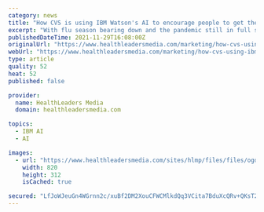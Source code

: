 ```yaml
---
category: news
title: "How CVS is using IBM Watson's AI to encourage people to get their flu shots"
excerpt: "With flu season bearing down and the pandemic still in full swing, CVS is rolling out new ways to encourage customers to get their flu shots using artificial intelligence (AI). The pharmacy chain has teamed up with IBM Watson Advertising to create a campaign of personalized mobile messaging that attempts to identify and target at-risk areas before the flu hits."
publishedDateTime: 2021-11-29T16:08:00Z
originalUrl: "https://www.healthleadersmedia.com/marketing/how-cvs-using-ibm-watsons-ai-encourage-people-get-their-flu-shots"
webUrl: "https://www.healthleadersmedia.com/marketing/how-cvs-using-ibm-watsons-ai-encourage-people-get-their-flu-shots"
type: article
quality: 52
heat: 52
published: false

provider:
  name: HealthLeaders Media
  domain: healthleadersmedia.com

topics:
  - IBM AI
  - AI

images:
  - url: "https://www.healthleadersmedia.com/sites/hlmp/files/files/ogdefault.jpg"
    width: 820
    height: 312
    isCached: true

secured: "LfJoWJeuGn4WGrnn2c/xuBf2DM2XouCFWCMlkdQq3VCita7BduXcQRv+QKsT247odZfLQGGGJ8jgmD2G0blJN5+/eLk2HibcZ5bTe/NyhkYnrB/OB3fejCd7AbyKVJSz6yU+QFra/DNPO2XdsevjLAoSfknRTtGHrl9uxkudR++OY1gXT1oLtToohCnR9rxvQKacPgxnbaMSdlp67WWGyCSS3Oppr1bOkYJpc1+LJIPRvvmP0L1eKurDlKzlVeaPxCTceU1wLhW/HJASFJwgbLHqwdiYp8VSvaAM6GCBJE09byhlMpuYm+YTiE3oy8aUII4zk7tva13gaUsHZQs8mM7dY8DcVs4+51/9aotX0Vc=;0GtCpk/p9Kvi8Vk0+vtG6A=="
---
```


